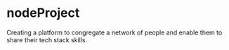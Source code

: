 # nodeProject
Creating a platform to congregate a network of people and enable them to share their tech stack skills.
